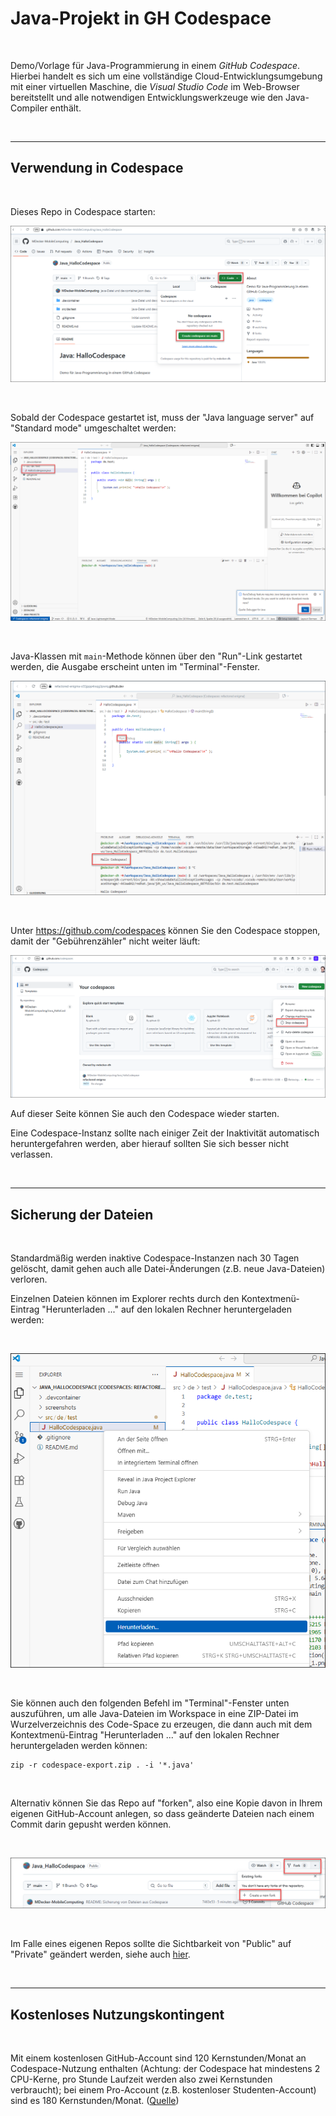 # Java-Projekt in GH Codespace #

<br>

Demo/Vorlage für Java-Programmierung in einem *GitHub Codespace*.
Hierbei handelt es sich um eine vollständige Cloud-Entwicklungsumgebung mit einer virtuellen Maschine,
die *Visual Studio Code* im Web-Browser bereitstellt und alle notwendigen Entwicklungswerkzeuge
wie den Java-Compiler enthält.

<br>

----

## Verwendung in Codespace ##

<br>

Dieses Repo in Codespace starten:

![Screenshot 1](screenshots/screenshot_1.png)

<br>

Sobald der Codespace gestartet ist, muss der "Java language server" auf "Standard mode" umgeschaltet werden:

![Screenshot 2](screenshots/screenshot_2.png)

<br>

Java-Klassen mit `main`-Methode können über den "Run"-Link gestartet werden, die Ausgabe erscheint unten im "Terminal"-Fenster.

![Screenshot 3](screenshots/screenshot_3.png)

<br>

Unter https://github.com/codespaces können Sie den Codespace stoppen, damit der "Gebührenzähler" nicht weiter läuft:

![Screenshot 4](screenshots/screenshot_4.png)

Auf dieser Seite können Sie auch den Codespace wieder starten.

Eine Codespace-Instanz sollte nach einiger Zeit der Inaktivität automatisch heruntergefahren werden, aber hierauf sollten Sie sich besser nicht verlassen.

<br>

----

## Sicherung der Dateien ##

<br>

Standardmäßig werden inaktive Codespace-Instanzen nach 30 Tagen gelöscht, damit gehen auch alle Datei-Änderungen (z.B. neue Java-Dateien) verloren.

Einzelnen Dateien können im Explorer rechts durch den Kontextmenü-Eintrag "Herunterladen ..." auf den lokalen Rechner heruntergeladen werden:

<br>

![Screenshot 5](screenshots/screenshot_5.png)

<br>

Sie können auch den folgenden Befehl im "Terminal"-Fenster unten auszuführen, um alle Java-Dateien
im Workspace in eine ZIP-Datei im Wurzelverzeichnis des Code-Space zu erzeugen, die dann auch mit
dem Kontextmenü-Eintrag "Herunterladen ..." auf den lokalen Rechner heruntergeladen werden können:

```
zip -r codespace-export.zip . -i '*.java'
```

<br>

Alternativ können Sie das Repo auf "forken", also eine Kopie davon in Ihrem eigenen GitHub-Account anlegen,
so dass geänderte Dateien nach einem Commit darin gepusht werden können.

<br>

![Screenshot 6](screenshots/screenshot_6.png)

<br>

Im Falle eines eigenen Repos sollte die Sichtbarkeit von "Public" auf "Private" geändert werden, siehe auch
[hier](https://docs.github.com/en/repositories/managing-your-repositorys-settings-and-features/managing-repository-settings/setting-repository-visibility#changing-a-repositorys-visibility).

<br>

----

## Kostenloses Nutzungskontingent ##

<br>

Mit einem kostenlosen GitHub-Account sind 120 Kernstunden/Monat an Codespace-Nutzung enthalten
(Achtung: der Codespace hat mindestens 2 CPU-Kerne, pro Stunde Laufzeit werden also zwei Kernstunden verbraucht);
bei einem Pro-Account (z.B. kostenloser Studenten-Account) sind es 180 Kernstunden/Monat.
([Quelle](https://docs.github.com/de/billing/concepts/product-billing/github-codespaces#free-quota))

<br>
